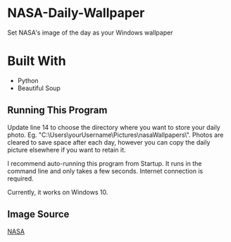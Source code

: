# NASA-Daily-Wallpaper
Set NASA's image of the day as your Windows wallpaper

# Built With
- Python
- Beautiful Soup

## Running This Program
Update line 14 to choose the directory where you want to store your daily photo. Eg. "C:\\Users\\yourUsername\\Pictures\\nasaWallpapers\\". Photos are cleared to save space after each day, however you can copy the daily picture elsewhere if you want to retain it.

I recommend auto-running this program from Startup. It runs in the command line and only takes a few seconds. Internet connection is required.

Currently, it works on Windows 10.

## Image Source
[NASA](https://apod.nasa.gov/apod/)
